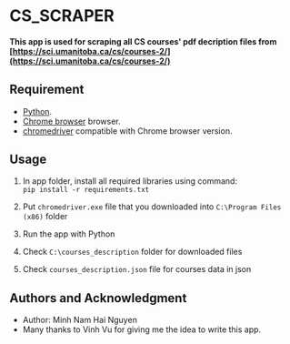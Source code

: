 # CS_SCRAPER

#### This app is used for scraping all CS courses' pdf decription files from [https://sci.umanitoba.ca/cs/courses-2/](https://sci.umanitoba.ca/cs/courses-2/)

## Requirement
 - [Python](https://www.python.org/). 
 - [Chrome browser](https://www.google.com/chrome/) browser.
 - [chromedriver](https://chromedriver.chromium.org/downloads) compatible with Chrome browser version.

## Usage
1. In app folder, install all required libraries using command:  
    ```pip install -r requirements.txt```

2. Put `chromedriver.exe` file that you downloaded into `C:\Program Files (x86)` folder

3. Run the app with Python

4. Check `C:\courses_description` folder for downloaded files

5. Check `courses_description.json` file for courses data in json

## Authors and Acknowledgment
- Author: Minh Nam Hai Nguyen
- Many thanks to Vinh Vu for giving me the idea to write this app.